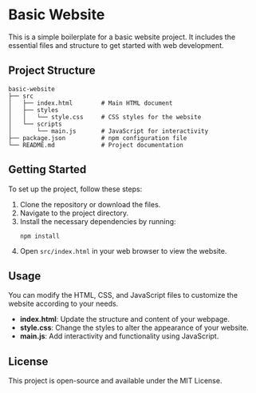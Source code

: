 # Basic Website

This is a simple boilerplate for a basic website project. It includes the essential files and structure to get started with web development.

## Project Structure

```
basic-website
├── src
│   ├── index.html        # Main HTML document
│   ├── styles
│   │   └── style.css     # CSS styles for the website
│   └── scripts
│       └── main.js       # JavaScript for interactivity
├── package.json          # npm configuration file
└── README.md             # Project documentation
```

## Getting Started

To set up the project, follow these steps:

1. Clone the repository or download the files.
2. Navigate to the project directory.
3. Install the necessary dependencies by running:
   ```
   npm install
   ```
4. Open `src/index.html` in your web browser to view the website.

## Usage

You can modify the HTML, CSS, and JavaScript files to customize the website according to your needs. 

- **index.html**: Update the structure and content of your webpage.
- **style.css**: Change the styles to alter the appearance of your website.
- **main.js**: Add interactivity and functionality using JavaScript.

## License

This project is open-source and available under the MIT License.